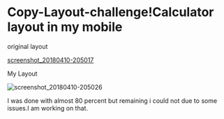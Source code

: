 # Copy-Layout-challenge!Calculator layout in my mobile


original layout

[screenshot_20180410-205017](https://user-images.githubusercontent.com/34596187/38567875-dba829ea-3d04-11e8-8d99-3eac6d3c3482.png)

My Layout

![screenshot_20180410-205026](https://user-images.githubusercontent.com/34596187/38568029-39da13ca-3d05-11e8-8721-5c927dbc1b5a.png)




I was done with almost 80 percent but remaining i could not due to some issues.I am working on that.
